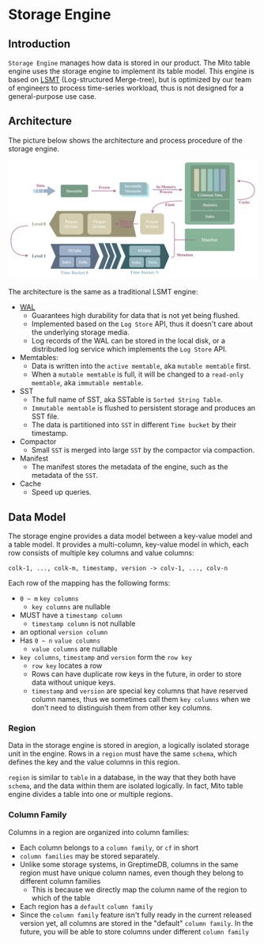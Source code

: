 # Storage Engine

## Introduction

`Storage Engine` manages how data is stored in our product. The Mito table engine uses the storage
engine to implement its table model. This engine is based on [LSMT][1] (Log-structured Merge-tree),
but is optimized by our team of engineers to process time-series workload, thus is not designed for
a general-purpose use case.

## Architecture

The picture below shows the architecture and process procedure of the storage engine.

![Architecture](../../public/storage-engine-arch.png)

The architecture is the same as a traditional LSMT engine:
- [WAL][2]
  - Guarantees high durability for data that is not yet being flushed.
  - Implemented based on the `Log Store` API, thus it doesn't care about the underlying storage
  media.
  - Log records of the WAL can be stored in the local disk, or a distributed log service which
  implements the `Log Store` API.
- Memtables:
  - Data is written into the `active memtable`, aka `mutable memtable` first.
  - When a `mutable memtable` is full, it will be changed to a `read-only memtable`, aka `immutable memtable`.
- SST
  - The full name of SST, aka SSTable is `Sorted String Table`.
  - `Immutable memtable` is flushed to persistent storage and produces an SST file.
  - The data is partitioned into `SST` in different `Time bucket` by their timestamp.
- Compactor
  - Small `SST` is merged into large `SST` by the compactor via compaction.
- Manifest
  - The manifest stores the  metadata of the engine, such as the metadata of the `SST`.
- Cache
  - Speed up queries.

[1]: <https://en.wikipedia.org/wiki/Log-structured_merge-tree>
[2]: <https://en.wikipedia.org/wiki/Write-ahead_logging>

## Data Model

The storage engine provides a data model between a key-value model and a table model. It provides a
multi-column, key-value model in which, each row consists of multiple key columns and value columns:

```text
colk-1, ..., colk-m, timestamp, version -> colv-1, ..., colv-n
```

Each row of the mapping has the following forms:
- `0 ~ m` `key columns`
  - `key columns` are nullable
- MUST have a `timestamp column`
  - `timestamp column` is not nullable
- an optional `version column`
- Has `0 ~ n` `value columns`
  - `value columns` are nullable
- `key columns`, `timestamp` and `version` form the `row key`
  - `row key` locates a row
  - Rows can have duplicate row keys in the future, in order to store data without unique keys.
  - `timestamp` and `version` are special key columns that have reserved column names, thus we
  sometimes call them `key columns` when we don't need to distinguish them from other key columns.

### Region

Data in the storage engine is stored in aregion, a logically isolated storage unit in the engine.
Rows in a `region` must have the same `schema`, which defines the key and the value columns in this
region.

`region` is similar to `table` in a database, in the way that they both have `schema`, and the data
within them are isolated logically. In fact, Mito table engine divides a table into one or multiple
regions.

### Column Family

Columns in a region are organized into column families:

- Each column belongs to a `column family`, or `cf` in short
- `column families` may be stored separately.
- Unlike some storage systems, in GreptimeDB, columns in the same region must have unique column
names, even though they belong to different column families
  - This is because we directly map the column name of the region to which of the table
- Each region has a `default` `column family`
- Since the `column family` feature isn't fully ready in the current released version yet, all
columns are stored in the "default" `column family`. In the future, you will be able to store
columns under different `column family`
